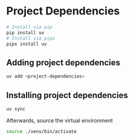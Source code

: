 # Project Dependencies
```bash
# Install via pip
pip install uv
# Install via pipx
pipx install uv
```

## Adding project dependencies
```bash
uv add <project-dependencies>
```

## Installing project dependencies
```bash
uv sync
```

Afterwards, source the virtual environment
```bash
source ./venv/bin/activate
```
